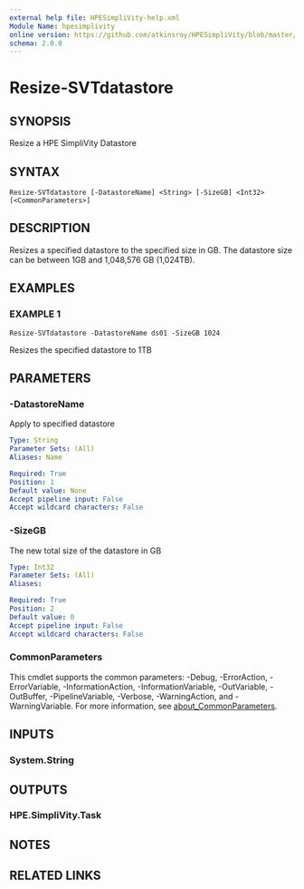 ```yaml
---
external help file: HPESimpliVity-help.xml
Module Name: hpesimplivity
online version: https://github.com/atkinsroy/HPESimpliVity/blob/master/docs/Get-SVTdatastoreComputeNode.md
schema: 2.0.0
---
```


# Resize-SVTdatastore

## SYNOPSIS
Resize a HPE SimpliVity Datastore

## SYNTAX

```
Resize-SVTdatastore [-DatastoreName] <String> [-SizeGB] <Int32> [<CommonParameters>]
```

## DESCRIPTION
Resizes a specified datastore to the specified size in GB.
The datastore size can be
between 1GB and 1,048,576 GB (1,024TB).

## EXAMPLES

### EXAMPLE 1
```
Resize-SVTdatastore -DatastoreName ds01 -SizeGB 1024
```

Resizes the specified datastore to 1TB

## PARAMETERS

### -DatastoreName
Apply to specified datastore

```yaml
Type: String
Parameter Sets: (All)
Aliases: Name

Required: True
Position: 1
Default value: None
Accept pipeline input: False
Accept wildcard characters: False
```

### -SizeGB
The new total size of the datastore in GB

```yaml
Type: Int32
Parameter Sets: (All)
Aliases:

Required: True
Position: 2
Default value: 0
Accept pipeline input: False
Accept wildcard characters: False
```

### CommonParameters
This cmdlet supports the common parameters: -Debug, -ErrorAction, -ErrorVariable, -InformationAction, -InformationVariable, -OutVariable, -OutBuffer, -PipelineVariable, -Verbose, -WarningAction, and -WarningVariable. For more information, see [about_CommonParameters](http://go.microsoft.com/fwlink/?LinkID=113216).

## INPUTS

### System.String
## OUTPUTS

### HPE.SimpliVity.Task
## NOTES

## RELATED LINKS
